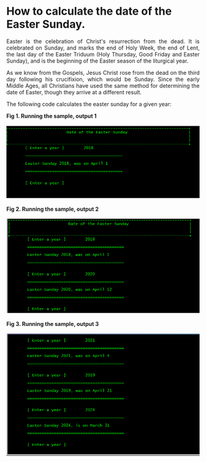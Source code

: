 # How to calculate the date of the Easter Sunday.

<p align="justify">
    Easter is the celebration of Christ's resurrection from the dead. It is celebrated on Sunday, and marks the end of Holy Week, the end of Lent, the last day of the Easter Triduum (Holy Thursday, Good Friday and Easter Sunday), and is the beginning of the Easter season of the liturgical year.
</p>
<p align="justify">
    As we know from the Gospels, Jesus Christ rose from the dead on the third day following his crucifixion, which would be Sunday.
    Since the early Middle Ages, all Christians have used the same method for determining the date of Easter, though they arrive at a different result.
</p>
<p>
The following code calculates the easter sunday for a given year:
</p>
<div><b>Fig 1. Running the sample, output 1</b></div><br>
<div>
<IMG src="images/fig1.png">
</div><br>
<div><b>Fig 2. Running the sample, output 2</b></div><br>
<div>
<IMG src="images/fig2.png">
</div><br>
<div><b>Fig 3. Running the sample, output 3</b></div><br>
<div>
<IMG src="images/fig3.png">
